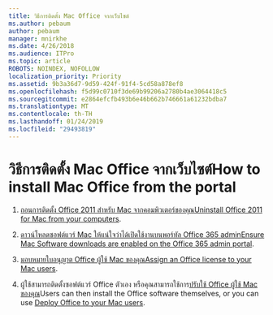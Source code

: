 ```yaml
---
title: วิธีการติดตั้ง Mac Office จากเว็บไซต์
ms.author: pebaum
author: pebaum
manager: mnirkhe
ms.date: 4/26/2018
ms.audience: ITPro
ms.topic: article
ROBOTS: NOINDEX, NOFOLLOW
localization_priority: Priority
ms.assetid: 9b3a36d7-9d59-424f-91f4-5cd58a878ef8
ms.openlocfilehash: f5d99c0710f3de69b99206a2780b4ae3064418c5
ms.sourcegitcommit: e2864efcfb493b6e46b662b746661a61232bdba7
ms.translationtype: MT
ms.contentlocale: th-TH
ms.lasthandoff: 01/24/2019
ms.locfileid: "29493819"
---
```

# <a name="how-to-install-mac-office-from-the-portal"></a><span data-ttu-id="674f4-102">วิธีการติดตั้ง Mac Office จากเว็บไซต์</span><span class="sxs-lookup"><span data-stu-id="674f4-102">How to install Mac Office from the portal</span></span>

1. <span data-ttu-id="674f4-103">[ถอนการติดตั้ง Office 2011 สำหรับ Mac จากคอมพิวเตอร์ของคุณ](https://support.office.com/article/4bfcd230-0ea1-4656-bf30-dbfa44d358fa)</span><span class="sxs-lookup"><span data-stu-id="674f4-103">[Uninstall Office 2011 for Mac from your computers](https://support.office.com/article/4bfcd230-0ea1-4656-bf30-dbfa44d358fa).</span></span>
    
2. <span data-ttu-id="674f4-104">[ดาวน์โหลดซอฟต์แวร์ Mac ให้แน่ใจว่าได้เปิดใช้งานบนพอร์ทัล Office 365 admin](https://support.office.com/article/c13051e6-f75c-4737-bc0d-7685dcedf360)</span><span class="sxs-lookup"><span data-stu-id="674f4-104">[Ensure Mac Software downloads are enabled on the Office 365 admin portal](https://support.office.com/article/c13051e6-f75c-4737-bc0d-7685dcedf360).</span></span>
    
3. <span data-ttu-id="674f4-105">[มอบหมายใบอนุญาต Office ผู้ใช้ Mac ของคุณ](https://support.office.com/article/997596B5-4173-4627-B915-36ABAC6786DC)</span><span class="sxs-lookup"><span data-stu-id="674f4-105">[Assign an Office license to your Mac users](https://support.office.com/article/997596B5-4173-4627-B915-36ABAC6786DC).</span></span>
    
4. <span data-ttu-id="674f4-106">ผู้ใช้สามารถติดตั้งซอฟต์แวร์ Office ตัวเอง หรือคุณสามารถใช้การ[ปรับใช้ Office ผู้ใช้ Mac ของคุณ](https://docs.microsoft.com/en-us/DeployOffice/mac/deployment-guide-for-office-for-mac)</span><span class="sxs-lookup"><span data-stu-id="674f4-106">Users can then install the Office software themselves, or you can use [Deploy Office to your Mac users](https://docs.microsoft.com/en-us/DeployOffice/mac/deployment-guide-for-office-for-mac).</span></span>
    

